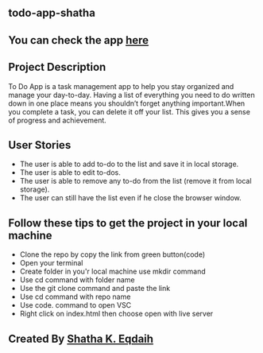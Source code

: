 ## todo-app-shatha

## You can check the app [here](https://gsg-cf05.github.io/todo-app-shatha/)
## Project Description 
To Do App is a task management app to help you stay organized and manage your day-to-day.
Having a list of everything you need to do written down in one place means you shouldn’t forget anything important.When you complete a task, you can delete it off your list. This gives you a sense of progress and achievement.

## User Stories
- The user is able to add to-do to the list and save it in local storage.
- The user is able to edit to-dos.
- The user is able to remove any to-do from the list (remove it from local storage).
- The user can still have the list even if he close the browser window.


## Follow these tips to get the project in your local machine 
- Clone the repo by copy the link from green button(code)
- Open your terminal
- Create folder in you'r local machine use mkdir command
- Use cd command with folder name
- Use the git clone command and paste the link
- Use cd command with repo name 
- Use code. command to open VSC
- Right click on index.html then choose open with live server


## Created By [Shatha K. Eqdaih](https://github.com/shathakh)